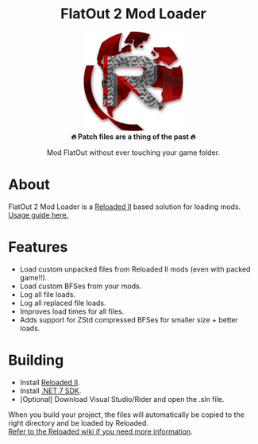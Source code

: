 <div align="center">
	<h1>FlatOut 2 Mod Loader</h1>
	<img src="./images/icon.png" Width="200" /><br/>
	<strong>🔥 Patch files are a thing of the past 🔥</strong>
    <p>Mod FlatOut without ever touching your game folder.</p>
</div>

# About

FlatOut 2 Mod Loader is a [Reloaded II](https://reloaded-project.github.io/Reloaded-II/) based solution for loading mods.  
[Usage guide here.](./usage.md)  

# Features

- Load custom unpacked files from Reloaded II mods (even with packed game!!).  
- Load custom BFSes from your mods.  
- Log all file loads.  
- Log all replaced file loads.
- Improves load times for all files.
- Adds support for ZStd compressed BFSes for smaller size + better loads.

# Building

- Install [Reloaded II](https://github.com/Reloaded-Project/Reloaded-II/releases/latest).  
- Install [.NET 7 SDK](https://dotnet.microsoft.com/en-us/download/dotnet/7.0).  
- [Optional] Download Visual Studio/Rider and open the .sln file.  

When you build your project, the files will automatically be copied to the right directory and be loaded by Reloaded.  
[Refer to the Reloaded wiki if you need more information](https://reloaded-project.github.io/Reloaded-II/DevelopmentEnvironmentSetup/).  